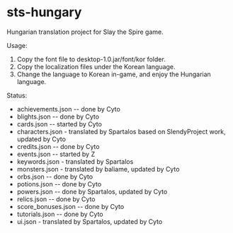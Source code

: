 # sts-hungary

Hungarian translation project for Slay the Spire game.

Usage:

1. Copy the font file to desktop-1.0.jar/font/kor folder.
2. Copy the localization files under the Korean language.
3. Change the language to Korean in-game, and enjoy the Hungarian language.

Status:

- achievements.json -- done by Cyto
- blights.json -- done by Cyto
- cards.json -- started by Cyto
- characters.json - translated by Spartalos based on SlendyProject work, updated by Cyto
- credits.json -- done by Cyto
- events.json -- started by Z
- keywords.json - translated by Spartalos
- monsters.json - translated by baliame, updated by Cyto
- orbs.json -- done by Cyto
- potions.json -- done by Cyto
- powers.json -- done by Spartalos, updated by Cyto
- relics.json -- done by Cyto
- score_bonuses.json -- done by Cyto
- tutorials.json -- done by Cyto
- ui.json - translated by Spartalos, updated by Cyto

